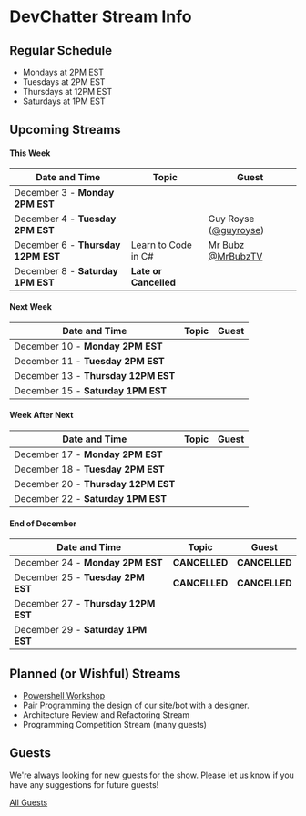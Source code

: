 # DevChatter Stream Info

## Regular Schedule

 - Mondays at 2PM EST
 - Tuesdays at 2PM EST
 - Thursdays at 12PM EST
 - Saturdays at 1PM EST
 

## Upcoming Streams

#### This Week

| Date and Time                   | Topic         | Guest         |
| ------------------------------- | ------------- | ------------- |
| December 3 - **Monday 2PM EST** |  |  |
| December 4 - **Tuesday 2PM EST** |  | Guy Royse ([@guyroyse](https://twitter.com/guyroyse)) |
| December 6 - **Thursday 12PM EST** | Learn to Code in C# | Mr Bubz [@MrBubzTV](https://twitter.com/MrBubzTV) |
| December 8 - **Saturday 1PM EST** | **Late or Cancelled** |  |

#### Next Week

| Date and Time                   | Topic         | Guest         |
| ------------------------------- | ------------- | ------------- |
| December 10 - **Monday 2PM EST** |  |  |
| December 11 - **Tuesday 2PM EST** |  |  |
| December 13 - **Thursday 12PM EST** |  |  |
| December 15 - **Saturday 1PM EST** |  |  |

#### Week After Next

| Date and Time                   | Topic         | Guest         |
| ------------------------------- | ------------- | ------------- |
| December 17 - **Monday 2PM EST** |  |  |
| December 18 - **Tuesday 2PM EST** |  |  |
| December 20 - **Thursday 12PM EST** |  |  |
| December 22 - **Saturday 1PM EST** |  |  |

#### End of December

| Date and Time                   | Topic         | Guest         |
| ------------------------------- | ------------- | ------------- |
| December 24 - **Monday 2PM EST** | **CANCELLED** | **CANCELLED** |
| December 25 - **Tuesday 2PM EST** | **CANCELLED** | **CANCELLED** |
| December 27 - **Thursday 12PM EST** |  |  |
| December 29 - **Saturday 1PM EST** |  |  |


## Planned (or Wishful) Streams

 - [Powershell Workshop](https://github.com/DevChatter/StreamInfo/issues/11)
 - Pair Programming the design of our site/bot with a designer.
 - Architecture Review and Refactoring Stream
 - Programming Competition Stream (many guests)

## Guests

We're always looking for new guests for the show. Please let us know if you have any suggestions for future guests!
 
[All Guests](Guests.md)
